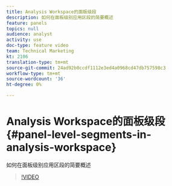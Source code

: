 ```yaml
---
title: Analysis Workspace的面板级段
description: 如何在面板级别应用区段的简要概述
feature: panels
topics: null
audience: analyst
activity: use
doc-type: feature video
team: Technical Marketing
kt: 2106
translation-type: tm+mt
source-git-commit: 24ad92b0ccdf1112e3ed4a0968cd47db757598c3
workflow-type: tm+mt
source-wordcount: '36'
ht-degree: 0%

---
```



# Analysis Workspace的面板级段 {#panel-level-segments-in-analysis-workspace}

如何在面板级别应用区段的简要概述

>[!VIDEO](https://video.tv.adobe.com/v/24032/?quality=12)
